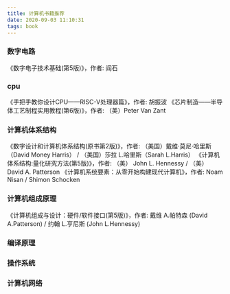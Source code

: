 ```yaml
---
title: 计算机书籍推荐
date: 2020-09-03 11:10:31
tags: book
---
```

<!-- toc -->
### 数字电路
《数字电子技术基础(第5版)》，作者: 阎石

### cpu
《手把手教你设计CPU——RISC-V处理器篇》，作者: 胡振波
《芯片制造——半导体工艺制程实用教程(第6版)》，作者: （美）Peter Van Zant

### 计算机体系结构
《数字设计和计算机体系结构(原书第2版)》，作者: （美国）戴维·莫尼·哈里斯（David Money Harris） / （美国）莎拉 L.哈里斯（Sarah L.Harris）
《计算机体系结构:量化研究方法(第5版)》，作者: （美） John L. Hennessy / （美） David A. Patterson
《计算机系统要素：从零开始构建现代计算机》，作者: Noam Nisan / Shimon Schocken

### 计算机组成原理
《计算机组成与设计：硬件/软件接口(第5版)》，作者: 戴维 A.帕特森 (David A.Patterson) / 约翰 L.亨尼斯 (John L.Hennessy)

### 编译原理

### 操作系统

### 计算机网络